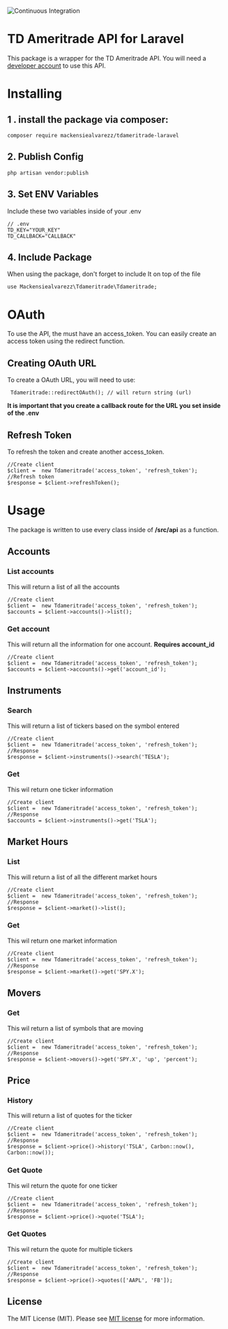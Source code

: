 ![Continuous Integration](https://github.com/mackensiealvarezz/tdameritrade-laravel/workflows/Continuous%20Integration/badge.svg)

# TD Ameritrade API for Laravel

This package is a wrapper for the TD Ameritrade API. You will need a [developer account](https://developer.tdameritrade.com/) to use this API.

# Installing

## 1 . install the package via composer:
```
composer require mackensiealvarezz/tdameritrade-laravel
```
## 2. Publish Config
```
php artisan vendor:publish
```

## 3. Set ENV Variables
Include these two variables inside of your .env
```
// .env
TD_KEY="YOUR_KEY"
TD_CALLBACK="CALLBACK"
```

## 4. Include Package
When using the package, don't forget to include It on top of the file

    use Mackensiealvarezz\Tdameritrade\Tdameritrade;

# OAuth

To use the API, the must have an access_token.  You can easily create an access token using the redirect function.

## Creating OAuth URL
To create a OAuth URL, you will need to use: 

     Tdameritrade::redirectOAuth(); // will return string (url)
**It is important that you create a callback route for the URL you set inside of the .env**

## Refresh Token
To refresh the token and create another access_token.

    //Create client 
    $client =  new Tdameritrade('access_token', 'refresh_token');
    //Refresh token
    $response = $client->refreshToken();

# Usage

The package is written to use every class inside of **/src/api** as a function. 

## Accounts

### List accounts 

This will return a list of all the accounts
```
//Create client
$client =  new Tdameritrade('access_token', 'refresh_token');
$accounts = $client->accounts()->list();
```

### Get account

This will return all the information for one account. **Requires account_id**
```
//Create client
$client =  new Tdameritrade('access_token', 'refresh_token');
$accounts = $client->accounts()->get('account_id');
```

## Instruments

### Search 

This will return a list of tickers based on the symbol entered
```
//Create client
$client =  new Tdameritrade('access_token', 'refresh_token');
//Response
$response = $client->instruments()->search('TESLA');
```

### Get

This wil return one ticker information
```
//Create client
$client =  new Tdameritrade('access_token', 'refresh_token');
//Response
$accounts = $client->instruments()->get('TSLA');
```

## Market Hours

### List 

This will return a list of all the different market hours
```
//Create client
$client =  new Tdameritrade('access_token', 'refresh_token');
//Response
$response = $client->market()->list();
```

### Get

This wil return one market information
```
//Create client
$client =  new Tdameritrade('access_token', 'refresh_token');
//Response
$response = $client->market()->get('SPY.X');
```


## Movers

### Get

This wil return a list of symbols that are moving
```
//Create client
$client =  new Tdameritrade('access_token', 'refresh_token');
//Response
$response = $client->movers()->get('SPY.X', 'up', 'percent');
```

## Price

### History 

This will return a list of quotes for the ticker
```
//Create client
$client =  new Tdameritrade('access_token', 'refresh_token');
//Response
$response = $client->price()->history('TSLA', Carbon::now(), Carbon::now());
```

### Get Quote

This wil return the quote for one ticker
```
//Create client
$client =  new Tdameritrade('access_token', 'refresh_token');
//Response
$response = $client->price()->quote('TSLA');
```

### Get Quotes

This wil return the quote for multiple tickers
```
//Create client
$client =  new Tdameritrade('access_token', 'refresh_token');
//Response
$response = $client->price()->quotes(['AAPL', 'FB']);
```

## License

 
The MIT License (MIT). Please see [MIT license](http://opensource.org/licenses/MIT) for more information.
